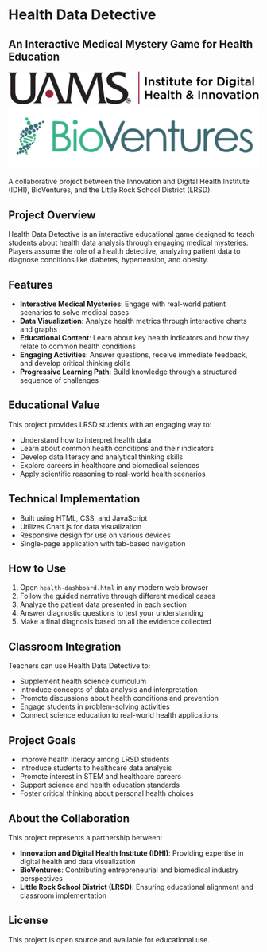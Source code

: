 # Health Data Detective

## An Interactive Medical Mystery Game for Health Education

![IDHI Logo](IDHILogo.png) ![BioVentures Logo](BVLogo.png)

A collaborative project between the Innovation and Digital Health Institute (IDHI), BioVentures, and the Little Rock School District (LRSD).

## Project Overview

Health Data Detective is an interactive educational game designed to teach students about health data analysis through engaging medical mysteries. Players assume the role of a health detective, analyzing patient data to diagnose conditions like diabetes, hypertension, and obesity.

## Features

- **Interactive Medical Mysteries**: Engage with real-world patient scenarios to solve medical cases
- **Data Visualization**: Analyze health metrics through interactive charts and graphs
- **Educational Content**: Learn about key health indicators and how they relate to common health conditions
- **Engaging Activities**: Answer questions, receive immediate feedback, and develop critical thinking skills
- **Progressive Learning Path**: Build knowledge through a structured sequence of challenges

## Educational Value

This project provides LRSD students with an engaging way to:

- Understand how to interpret health data
- Learn about common health conditions and their indicators
- Develop data literacy and analytical thinking skills
- Explore careers in healthcare and biomedical sciences
- Apply scientific reasoning to real-world health scenarios

## Technical Implementation

- Built using HTML, CSS, and JavaScript
- Utilizes Chart.js for data visualization
- Responsive design for use on various devices
- Single-page application with tab-based navigation

## How to Use

1. Open `health-dashboard.html` in any modern web browser
2. Follow the guided narrative through different medical cases
3. Analyze the patient data presented in each section
4. Answer diagnostic questions to test your understanding
5. Make a final diagnosis based on all the evidence collected

## Classroom Integration

Teachers can use Health Data Detective to:
- Supplement health science curriculum
- Introduce concepts of data analysis and interpretation
- Promote discussions about health conditions and prevention
- Engage students in problem-solving activities
- Connect science education to real-world health applications

## Project Goals

- Improve health literacy among LRSD students
- Introduce students to healthcare data analysis
- Promote interest in STEM and healthcare careers
- Support science and health education standards
- Foster critical thinking about personal health choices

## About the Collaboration

This project represents a partnership between:

- **Innovation and Digital Health Institute (IDHI)**: Providing expertise in digital health and data visualization
- **BioVentures**: Contributing entrepreneurial and biomedical industry perspectives
- **Little Rock School District (LRSD)**: Ensuring educational alignment and classroom implementation

## License

This project is open source and available for educational use.
